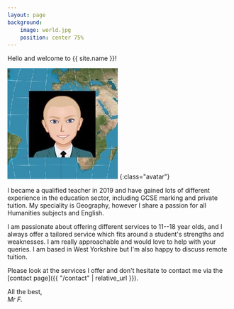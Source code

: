```yaml
---
layout: page
background:
    image: world.jpg
    position: center 75%
---
```


Hello and welcome to {{ site.name }}!

![Mister F Avatar](/img/misterf-avatar.jpg)
{:class="avatar"}

I became a qualified teacher in 2019 and have gained lots of different experience in the education sector, including GCSE marking and private tuition. My speciality is Geography, however I share a passion for all Humanities subjects and English.

I am passionate about offering different services to 11--18 year olds, and I always offer a tailored service which fits around a student's strengths and weaknesses. I am really approachable and would love to help with your queries. I am based in West Yorkshire but I'm also happy to discuss remote tuition.

Please look at the services I offer and don't hesitate to contact me via the [contact page]({{ "/contact" | relative_url }}).

All the best,<br />
_Mr F._
